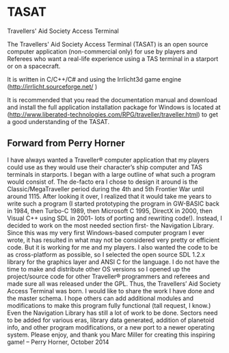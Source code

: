 # TASAT
Travellers' Aid Society Access Terminal

The Travellers' Aid Society Access Terminal (TASAT) is an open source computer application (non-commercial only) for use by players and Referees who want a real-life experience using a TAS terminal in a starport or on a spacecraft.

It is written in C/C++/C# and using the Irrlicht3d game engine (http://irrlicht.sourceforge.net/ )

It is recommended that you read the documentation manual and download and install the full application installation package for Windows is located at (http://www.liberated-technologies.com/RPG/traveller/traveller.html) to get a good understanding of the TASAT.

Forward from Perry Horner
-------------------------
I have always wanted a Traveller® computer application that my players could use as they would use their character’s ship computer and TAS terminals in starports.  I began with a large outline of what such a program would consist of.  The de-facto era I chose to design it around is the Classic/MegaTraveller period during the 4th and 5th Frontier War until around 1115.  After looking it over, I realized that it would take me years to write such a program (I started prototyping the program in GW-BASIC back in 1984, then Turbo-C 1989, then Microsoft C 1995, DirectX in 2000, then Visual C++ using SDL in 2001- lots of porting and rewriting code!).  Instead, I decided to work on the most needed section first- the Navigation Library.  Since this was my very first Windows-based computer program I ever wrote, it has resulted in what may not be considered very pretty or efficient code.  But it is working for me and my players.  I also wanted the code to be as cross-platform as possible, so I selected the open source SDL 1.2.x library for the graphics layer and ANSI C for the language.  I do not have the time to make and distribute other OS versions so I opened up the project/source code for other Traveller® programmers and referees and made sure all was released under the GPL.  Thus, the Travellers’ Aid Society Access Terminal was born.  I would like to share the work I have done and the master schema.  I hope others can add additional modules and modifications to make this program fully functional (tall request, I know.)  Even the Navigation Library has still a lot of work to be done.  Sectors need to be added for various eras, library data generated, addition of planetoid info, and other program modifications, or a new port to a newer operating system. Please enjoy, and thank you Marc Miller for creating this inspiring game! – Perry Horner, October 2014
